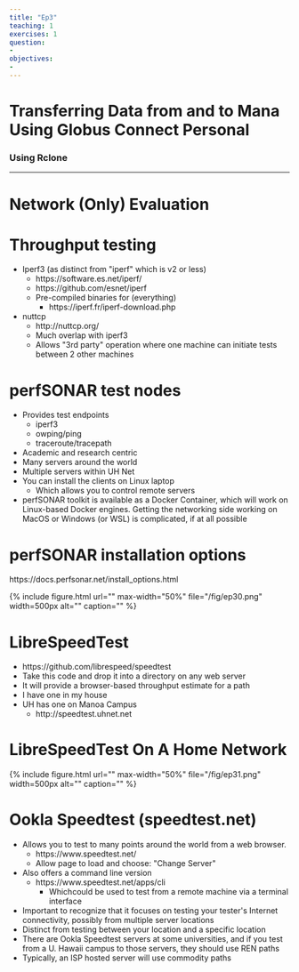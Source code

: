 ```yaml
---
title: "Ep3"
teaching: 1
exercises: 1
question:
-
objectives:
-
---
```

# Transferring Data from and to Mana Using Globus Connect Personal
### Using Rclone
---

# Network (Only) Evaluation

# Throughput testing

* Iperf3 \(as distinct from "iperf" which is v2 or less\)
  * https://software\.es\.net/iperf/
  * https://github\.com/esnet/iperf
  * Pre\-compiled binaries for \(everything\)
    * https://iperf\.fr/iperf\-download\.php
* nuttcp
  * http://nuttcp\.org/
  * Much overlap with iperf3
  * Allows "3rd party" operation where one machine can initiate tests between 2 other machines

# perfSONAR test nodes

* Provides test endpoints
  * iperf3
  * owping/ping
  * traceroute/tracepath
* Academic and research centric
* Many servers around the world
* Multiple servers within UH Net
* You can install the clients on Linux laptop
  * Which allows you to control remote servers
* perfSONAR toolkit is available as a Docker Container\, which will work on Linux\-based Docker engines\. Getting the networking side working on MacOS or Windows \(or WSL\) is complicated\, if at all possible

# perfSONAR installation options

https://docs\.perfsonar\.net/install\_options\.html

{% include figure.html url="" max-width="50%"
   file="/fig/ep30.png" width=500px alt="" caption="" %}

# LibreSpeedTest

* https://github\.com/librespeed/speedtest
* Take this code and drop it into a directory on any web server
* It will provide a browser\-based throughput estimate for a path
* I have one in my house
* UH has one on Manoa Campus
  * http://speedtest\.uhnet\.net

# LibreSpeedTest On A Home Network

{% include figure.html url="" max-width="50%"
   file="/fig/ep31.png" width=500px alt="" caption="" %}

# Ookla Speedtest (speedtest.net)

* Allows you to test to many points around the world from a web browser\.
  * https://www\.speedtest\.net/
  * Allow page to load and choose: "Change Server"
* Also offers a command line version
  * https://www\.speedtest\.net/apps/cli
    * Whichcould be used to test from a remote machine via a terminal interface
* Important to recognize that it focuses on testing your tester's Internet connectivity\, possibly from multiple server locations
* Distinct from testing between your location and a specific location
* There are Ookla Speedtest servers at some universities\, and if you test from a U\. Hawaii campus to those servers\, they should use REN paths
* Typically\, an ISP hosted server will use commodity paths
